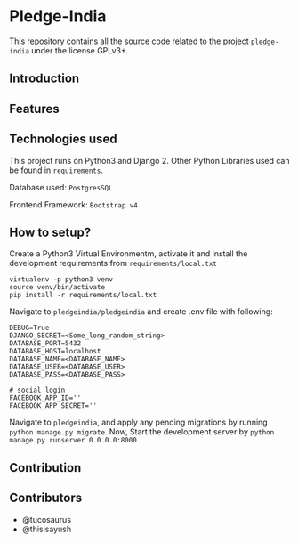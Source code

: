 # Pledge-India

This repository contains all the source code related to the project `pledge-india` under the license GPLv3+.

## Introduction

## Features

## Technologies used

This project runs on Python3 and Django 2. Other Python Libraries used can be found in `requirements`.

Database used: `PostgresSQL`

Frontend Framework: `Bootstrap v4`

## How to setup?

Create a Python3 Virtual Environmentm, activate it and install the development requirements from `requirements/local.txt`

```
virtualenv -p python3 venv
source venv/bin/activate
pip install -r requirements/local.txt
```
Navigate to `pledgeindia/pledgeindia` and create .env file with following:

```
DEBUG=True
DJANGO_SECRET=<Some_long_random_string>
DATABASE_PORT=5432
DATABASE_HOST=localhost
DATABASE_NAME=<DATABASE_NAME>
DATABASE_USER=<DATABASE_USER>
DATABASE_PASS=<DATABASE_PASS>

# social login
FACEBOOK_APP_ID=''
FACEBOOK_APP_SECRET=''
```


Navigate to `pledgeindia`, and apply any pending migrations by running `python manage.py migrate`. Now, Start the development server by `python manage.py runserver 0.0.0.0:8000`

## Contribution

## Contributors
- @tucosaurus 
- @thisisayush